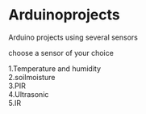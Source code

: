 # Arduinoprojects
Arduino projects using several sensors 

choose a sensor of your choice

1.Temperature and humidity\
2.soilmoisture\
3.PIR\
4.Ultrasonic\
5.IR
